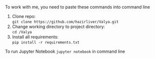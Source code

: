 To work with me, you need to paste these commands into command line 
1. Clone repo: <br>
   `git clone https://github.com/hazirliver/Valya.git`
2. Change working directory to project directory: <br>
    `cd /Valya`
3. Install all requirements: <br>
    `pip install -r requirements.txt`

To run Jupyter Notebook `jupyter notebook` in command line